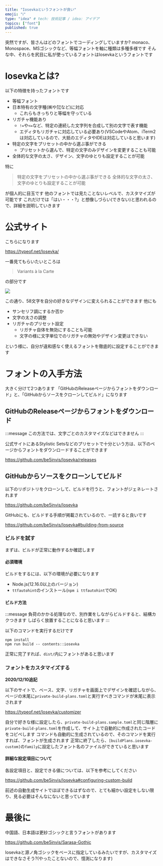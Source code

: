 ```yaml
---
title: "Iosevkaというフォントが良い"
emoji: "ℹ️"
type: "idea" # tech: 技術記事 / idea: アイデア
topics: ["font"]
published: true
---
```

突然ですが、皆さんはどのフォントでコーディングしていますか?
monaco、Monospace、MSゴシックなど、等幅フォントを軸に種類は多種多様です
そんな中、それらを尻目に私が使っているフォントはIosevkaというフォントです

# Iosevkaとは?

以下の特徴を持ったフォントです

* 等幅フォント
* 日本特有の文字種(㈱や㌕など)に対応
  * これらもきっちりと等幅を守っている
* リガチャ機能あり
  * `!=`や`<=`など、特定の連続した文字列を合成して別の文字で表す機能
  * エディタもリガチャに対応している必要あり(VSCodeやAtom、iTerm2は対応しているので、大抵のエディタやIDEは対応していると思います)
* 特定の文字をプリセットの中から選ぶ事ができる
  * プリセットから選んで、特定の文字のみデザインを変更することも可能
* 全体的な文字の太さ、デザイン、文字のゆとりも設定することが可能

特に

> 特定の文字をプリセットの中から選ぶ事ができる
> 全体的な文字の太さ、文字のゆとりも設定することが可能

が個人的に目玉です
他のフォントでは見たことないレベルで、カスタマイズが可能です
これだけでは「はい・・・?」と想像しづらい(できない)と思われるので、詳細を説明していきます

# 公式サイト

こちらになります

https://typeof.net/Iosevka/

一番見てもらいたいところは

> Variants à la Carte

の部分です

![](https://i.gyazo.com/05cbd9e3aca561d3c7a9a185ddd664af.gif)

この通り、58文字を自分の好きなデザインに変えられることができます
他にも

* サンセリフ調にするか否か
* 文字の太さの調整
* リガチャのプリセット設定
  * リガチャ自体を無効にすることも可能
  * 文字の様に文字単位でのリガチャの無効やデザイン変更はできない

という様に、自分が違和感なく使えるフォントを徹底的に設定することができます

# フォントの入手方法

大きく分けて2つあります
「GitHubのReleaseページからフォントをダウンロード」と、「GitHubからソースをクローンしてビルド」になります

## GitHubのReleaseページからフォントをダウンロード

:::message
この方法では、文字ごとのカスタマイズなどはできません
:::

公式サイトにあるStylistic Setsなどのプリセットで十分という方は、以下のページからフォントをダウンロードすることができます

https://github.com/be5invis/Iosevka/releases

## GitHubからソースをクローンしてビルド

以下のリポジトリをクローンして、ビルドを行うと、フォントがジェネレートされます

https://github.com/be5invis/Iosevka

GitHubにも、ビルドする手順が掲載されているので、一読すると良いです

https://github.com/be5invis/Iosevka#building-from-source

### ビルドを試す

まずは、ビルドが正常に動作するか確認します

#### 必須環境

ビルドをするには、以下の環境が必要になります

* Node.js(12.16.0以上のバージョン)
* `ttfautohint`のインストール(`npm i ttfautohint`でOK)

#### ビルド方法

:::message
負荷のかかる処理なので、別作業をしながらビルドすると、結構カクつきます
しばらく放置することになると思います
:::

以下のコマンドを実行するだけです

```shell
npm install
npm run build -- contents::iosevka
```

正常に完了すれば、`dist/`内にフォントがあると思います

### フォントをカスタマイズする

**2020/12/10追記**

以下のサイトで、ベース、文字、リガチャを画面上でデザインを確認しながら、ページの末尾に`private-build-plans.toml`と実行すべきコマンドが末尾に表示されます

https://typeof.net/Iosevka/customizer

自分で好きな様に設定したら、`private-build-plans.sample.toml`と同じ階層に`private-build-plans.toml`を作成して、サイト上で自動的に作成されたコードをコピペします
コマンドも自動的に生成されているので、そのコマンドを実行すれば、フォントが生成されます
正常に終了したら、`[buildPlans.iosevka-custom]`の`family`に設定したフォント名のファイルができていると思います

#### 詳細な設定項目について

各設定項目と、設定できる値については、以下を参考にしてください

https://github.com/be5invis/Iosevka#configuring-custom-build

前述の自動生成サイトでほぼできるはずなので、とても細かい設定をしない限り、見る必要はそんなにないと思っています
# 最後に

中国語、日本語は更紗ゴシックと言うフォントがあります

https://github.com/be5invis/Sarasa-Gothic

Iosevkaと源ノ角ゴシックをベースに指定しているみたいですが、カスタマイズはできなさそう?(やったことないので、憶測になります)